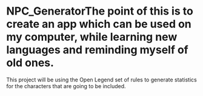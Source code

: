 # NPC_GeneratorThe point of this is to create an app which can be used on my computer, while learning new languages and reminding myself of old ones.

This project will be using the Open Legend set of rules to generate statistics for the characters that are going to be included.
